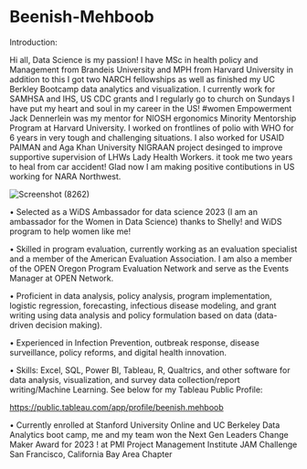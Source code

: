 # Beenish-Mehboob
Introduction:

Hi all, Data Science is my passion! I have MSc in health policy and Management from Brandeis University and MPH from Harvard University in addition to this I got two NARCH fellowships as well as finished my UC Berkley Bootcamp data analytics and visualization. I currently work for SAMHSA and IHS, US CDC grants and I regularly go to church on Sundays I have put my heart and soul in my career in the US! #women Empowerment
Jack Dennerlein was my mentor for NIOSH ergonomics Minority Mentorship Program at Harvard University. I worked on frontlines of polio with WHO for 6 years in very tough and challenging situations. I also worked for USAID PAIMAN and Aga Khan University NIGRAAN project desinged to improve supportive supervision of LHWs Lady Health Workers. it took me two years to heal from car accident! Glad now I am making positive contibutions in US working for NARA Northwest.


![Screenshot (8262)](https://github.com/user-attachments/assets/f76b0405-5ee4-44a4-b63f-27fc31b9e8db)

• Selected as a WiDS Ambassador for data science 2023 (I am an ambassador for the Women in Data Science) thanks to Shelly! and WiDS program to help women like me!

• Skilled in program evaluation, currently working as an evaluation specialist and a member of the American Evaluation Association. I am also a member of the OPEN Oregon Program Evaluation Network and serve as the Events Manager at OPEN Network.

• Proficient in data analysis, policy analysis, program implementation, logistic regression, forecasting, infectious disease modeling, and grant writing using data analysis and policy formulation based on data (data-driven decision making).

• Experienced in Infection Prevention, outbreak response, disease surveillance, policy reforms, and digital health innovation. 

• Skills: Excel, SQL, Power BI, Tableau, R, Qualtrics, and other software for data analysis, visualization, and survey data collection/report writing/Machine Learning. See below for my Tableau Public Profile:

https://public.tableau.com/app/profile/beenish.mehboob 

• Currently enrolled at Stanford University Online and UC Berkeley Data Analytics boot camp, me and my team won the Next Gen Leaders Change Maker Award for 2023 ! at PMI Project Management Institute JAM Challenge San Francisco, California Bay Area Chapter
